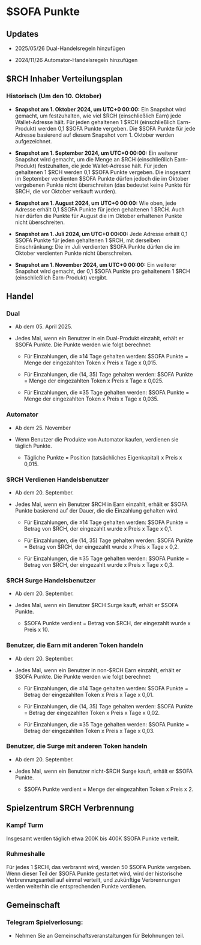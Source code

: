 # $SOFA Punkte

## Updates

  - 2025/05/26 Dual-Handelsregeln hinzufügen

  - 2024/11/26 Automator-Handelsregeln hinzufügen

## $RCH Inhaber Verteilungsplan

### Historisch (Um den 10. Oktober)

  - **Snapshot am 1. Oktober 2024, um UTC+0 00:00:** Ein Snapshot wird gemacht, um festzuhalten, wie viel $RCH (einschließlich Earn) jede Wallet-Adresse hält. Für jeden gehaltenen 1 $RCH (einschließlich Earn-Produkt) werden 0,1 $SOFA Punkte vergeben. Die $SOFA Punkte für jede Adresse basierend auf diesem Snapshot vom 1. Oktober werden aufgezeichnet.

  - **Snapshot am 1. September 2024, um UTC+0 00:00:** Ein weiterer Snapshot wird gemacht, um die Menge an $RCH (einschließlich Earn-Produkt) festzuhalten, die jede Wallet-Adresse hält. Für jeden gehaltenen 1 $RCH werden 0,1 $SOFA Punkte vergeben. Die insgesamt im September verdienten $SOFA Punkte dürfen jedoch die im Oktober vergebenen Punkte nicht überschreiten (das bedeutet keine Punkte für $RCH, die vor Oktober verkauft wurden).

  - **Snapshot am 1. August 2024, um UTC+0 00:00:** Wie oben, jede Adresse erhält 0,1 $SOFA Punkte für jeden gehaltenen 1 $RCH. Auch hier dürfen die Punkte für August die im Oktober erhaltenen Punkte nicht überschreiten.

  - **Snapshot am 1. Juli 2024, um UTC+0 00:00:** Jede Adresse erhält 0,1 $SOFA Punkte für jeden gehaltenen 1 $RCH, mit derselben Einschränkung: Die im Juli verdienten $SOFA Punkte dürfen die im Oktober verdienten Punkte nicht überschreiten.

  - **Snapshot am 1. November 2024, um UTC+0 00:00:** Ein weiterer Snapshot wird gemacht, der 0,1 $SOFA Punkte pro gehaltenem 1 $RCH (einschließlich Earn-Produkt) vergibt.

## Handel

### Dual

- Ab dem 05. April 2025.

- Jedes Mal, wenn ein Benutzer in ein Dual-Produkt einzahlt, erhält er $SOFA Punkte. Die Punkte werden wie folgt berechnet:

  - Für Einzahlungen, die ≤14 Tage gehalten werden: $SOFA Punkte = Menge der eingezahlten Token x Preis x Tage x 0,015.

  - Für Einzahlungen, die (14, 35) Tage gehalten werden: $SOFA Punkte = Menge der eingezahlten Token x Preis x Tage x 0,025.

  - Für Einzahlungen, die ≥35 Tage gehalten werden: $SOFA Punkte = Menge der eingezahlten Token x Preis x Tage x 0,035.

### Automator

  - Ab dem 25. November

- Wenn Benutzer die Produkte von Automator kaufen, verdienen sie täglich Punkte.

    - Tägliche Punkte = Position (tatsächliches Eigenkapital) x Preis x 0,015.

### $RCH Verdienen Handelsbenutzer

  - Ab dem 20. September.

  - Jedes Mal, wenn ein Benutzer $RCH in Earn einzahlt, erhält er $SOFA Punkte basierend auf der Dauer, die die Einzahlung gehalten wird.

    - Für Einzahlungen, die ≤14 Tage gehalten werden: $SOFA Punkte = Betrag von $RCH, der eingezahlt wurde x Preis x Tage x 0,1.

    - Für Einzahlungen, die (14, 35) Tage gehalten werden: $SOFA Punkte = Betrag von $RCH, der eingezahlt wurde x Preis x Tage x 0,2.

    - Für Einzahlungen, die ≥35 Tage gehalten werden: $SOFA Punkte = Betrag von $RCH, der eingezahlt wurde x Preis x Tage x 0,3.

### $RCH Surge Handelsbenutzer

  - Ab dem 20. September.

  - Jedes Mal, wenn ein Benutzer $RCH Surge kauft, erhält er $SOFA Punkte.

    - $SOFA Punkte verdient = Betrag von $RCH, der eingezahlt wurde x Preis x 10.

### Benutzer, die Earn mit anderen Token handeln

  - Ab dem 20. September.

  - Jedes Mal, wenn ein Benutzer in non-$RCH Earn einzahlt, erhält er $SOFA Punkte. Die Punkte werden wie folgt berechnet:

    - Für Einzahlungen, die ≤14 Tage gehalten werden: $SOFA Punkte = Betrag der eingezahlten Token x Preis x Tage x 0,01.

    - Für Einzahlungen, die (14, 35) Tage gehalten werden: $SOFA Punkte = Betrag der eingezahlten Token x Preis x Tage x 0,02.

    - Für Einzahlungen, die ≥35 Tage gehalten werden: $SOFA Punkte = Betrag der eingezahlten Token x Preis x Tage x 0,03.

### Benutzer, die Surge mit anderen Token handeln

  - Ab dem 20. September.

- Jedes Mal, wenn ein Benutzer nicht-$RCH Surge kauft, erhält er $SOFA Punkte.

  - $SOFA Punkte verdient = Menge der eingezahlten Token x Preis x 2.

## Spielzentrum $RCH Verbrennung

### Kampf Turm

Insgesamt werden täglich etwa 200K bis 400K $SOFA Punkte verteilt.

### Ruhmeshalle

Für jedes 1 $RCH, das verbrannt wird, werden 50 $SOFA Punkte vergeben. Wenn dieser Teil der $SOFA Punkte gestartet wird, wird der historische Verbrennungsanteil auf einmal verteilt, und zukünftige Verbrennungen werden weiterhin die entsprechenden Punkte verdienen.

## Gemeinschaft

### Telegram Spielverlosung:

  - Nehmen Sie an Gemeinschaftsveranstaltungen für Belohnungen teil.